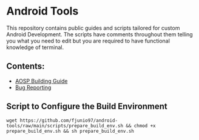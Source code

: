# Android Tools

This repository contains public guides and scripts tailored for custom Android Development. The scripts have comments throughout
them telling you what you need to edit but you are required to have functional knowledge of terminal.

## Contents:

- [AOSP Building Guide](guides/building_aosp.txt)
- [Bug Reporting](guides/proper_bug_reporting.txt)

## Script to Configure the Build Environment

```
wget https://github.com/fjunio97/android-tools/raw/main/scripts/prepare_build_env.sh && chmod +x prepare_build_env.sh && sh prepare_build_env.sh
```
